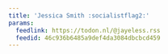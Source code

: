 ```yaml
---
title: 'Jessica Smith :socialistflag2:'
params:
  feedlink: https://todon.nl/@jayeless.rss
  feedid: 46c936b6485a9def4da3084dbcbcd459
---
```

